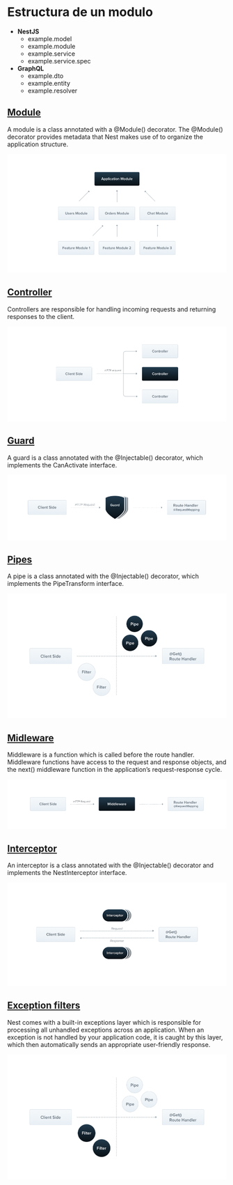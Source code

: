 # Estructura de un modulo

- **NestJS**
    - example.model
    - example.module
    - example.service
    - example.service.spec
- **GraphQL**
    - example.dto
    - example.entity
    - example.resolver

## [Module](https://docs.nestjs.com/module)

A module is a class annotated with a @Module() decorator. The @Module() decorator provides metadata that Nest makes use
of to organize the application structure.

[![](images/module.png)](https://docs.nestjs.com/module)

## [Controller](https://docs.nestjs.com/controller)

Controllers are responsible for handling incoming requests and returning responses to the client.

[![](images/controller.png)](https://docs.nestjs.com/controller)

## [Guard](https://docs.nestjs.com/guard)

A guard is a class annotated with the @Injectable() decorator, which implements the CanActivate interface.

[![](images/guard.png)](https://docs.nestjs.com/guard)

## [Pipes](https://docs.nestjs.com/pipes)

A pipe is a class annotated with the @Injectable() decorator, which implements the PipeTransform interface.

[![](images/pipes.png)](https://docs.nestjs.com/pipes)

## [Midleware](https://docs.nestjs.com/midleware)

Middleware is a function which is called before the route handler. Middleware functions have access to the request and
response objects, and the next() middleware function in the application’s request-response cycle.

[![](images/middleware.png)](https://docs.nestjs.com/midleware)

## [Interceptor](https://docs.nestjs.com/interceptors)

An interceptor is a class annotated with the @Injectable() decorator and implements the NestInterceptor interface.

[![](images/interceptor.png)](https://docs.nestjs.com/interceptors)

## [Exception filters](https://docs.nestjs.com/exception-filters)

Nest comes with a built-in exceptions layer which is responsible for processing all unhandled exceptions across an
application. When an exception is not handled by your application code, it is caught by this layer, which then
automatically sends an appropriate user-friendly response.

[![](images/exception-filters.png)](https://docs.nestjs.com/exception-filters)
